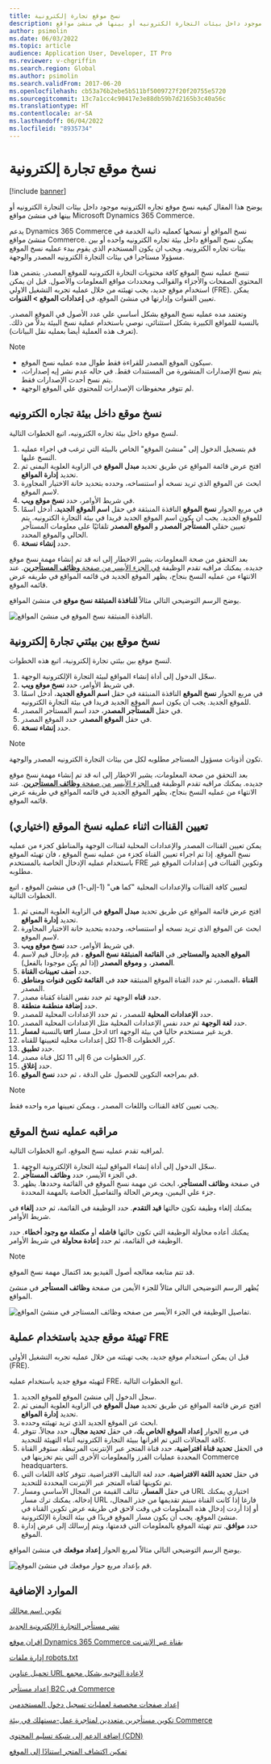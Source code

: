 ```yaml
---
title: نسخ موقع تجارة إلكترونية
description: يوضح هذا المقال كيفيه نسخ موقع تجاره الكترونيه موجود داخل بيئات التجارة الكترونيه أو بينها في منشئ مواقع Microsoft Dynamics 365 Commerce.
author: psimolin
ms.date: 06/03/2022
ms.topic: article
audience: Application User, Developer, IT Pro
ms.reviewer: v-chgriffin
ms.search.region: Global
ms.author: psimolin
ms.search.validFrom: 2017-06-20
ms.openlocfilehash: cb53a76b2ebe5b511bf5009727f20f20755e5720
ms.sourcegitcommit: 13c7a1cc4c90417e3e88db59b7d2165b3c40a56c
ms.translationtype: HT
ms.contentlocale: ar-SA
ms.lasthandoff: 06/04/2022
ms.locfileid: "8935734"
---
```

# <a name="copy-an-e-commerce-site"></a>نسخ موقع تجارة إلكترونية

[!include [banner](../includes/banner.md)]

يوضح هذا المقال كيفيه نسخ موقع تجاره الكترونيه موجود داخل بيئات التجارة الكترونيه أو بينها في منشئ مواقع Microsoft Dynamics 365 Commerce.

يدعم Dynamics 365 Commerce نسخ المواقع أو نسخها كعمليه ذاتية الخدمة في منشئ مواقع Commerce. يمكن نسخ المواقع داخل بيئة تجاره الكترونيه واحده أو بين بيئات تجاره الكترونيه. ويجب ان يكون المستخدم الذي يقوم ببدء عمليه نسخ الموقع مسؤولا مستاجرا في بيئات التجارة الكترونيه المصدر والوجهة.

تنسخ عمليه نسخ الموقع كافة محتويات التجارة الكترونيه للموقع المصدر. يتضمن هذا المحتوي الصفحات والأجزاء والقوالب ومحددات مواقع المعلومات والأصول. قبل ان يمكن استخدام موقع جديد، يجب تهيئته من خلال عمليه تجربه التشغيل الاولي (FRE). يمكن تعيين القنوات وإدارتها في منشئ الموقع، في **إعدادات الموقع \> القنوات**.

وتعتمد مده عمليه نسخ الموقع بشكل أساسي علي عدد الأصول في الموقع المصدر. بالنسبة للمواقع الكبيرة بشكل استثنائي، نوصي باستخدام عملية نسخ البيئة بدلاً من ذلك. (تعرف هذه العملية أيضا بعمليه نقل البيانات).

> [!NOTE]
> - سيكون الموقع المصدر للقراءة فقط طوال مده عمليه نسخ الموقع.
> - يتم نسخ الإصدارات المنشورة من المستندات فقط. في حاله عدم نشر إيه إصدارات، يتم نسخ أحدث الإصدارات فقط.
> - لم تتوفر محفوظات الإصدارات للمحتوي علي الموقع الوجهة.

## <a name="copy-a-site-within-an-e-commerce-environment"></a>نسخ موقع داخل بيئة تجاره الكترونيه

لنسخ موقع داخل بيئة تجاره الكترونيه، اتبع الخطوات التالية.

1. قم بتسجيل الدخول إلى "منشئ الموقع" الخاص بالبيئة التي ترغب في اجراء عمليه النسخ عليها.
1. افتح عرض قائمة المواقع عن طريق تحديد **مبدل الموقع** في الزاوية العلوية اليمنى ثم تحديد **إدارة المواقع**.
1. ابحث عن الموقع الذي تريد نسخه أو استنساخه، وحدده بتحديد خانة الاختيار المجاورة لاسم الموقع.
1. في شريط الأوامر، حدد **نسخ موقع ويب**.
1. في مربع الحوار **نسخ الموقع** النافذة المنبثقة في حقل **اسم الموقع الجديد**، أدخل اسمًا للموقع الجديد. يجب ان يكون اسم الموقع الجديد فريدا في بيئة التجارة الكترونيه. يتم تعيين حقلي **المستأجر المصدر** و **الموقع المصدر** تلقائيًا على معلومات المستأجر الحالي والموقع المحدد.
1. حدد **إنشاء نسخة**.

بعد التحقق من صحة المعلومات، يشير الاخطار إلى انه قد تم إنشاء مهمة نسخ موقع جديده. يمكنك مراقبه تقدم الوظيفة [في الجزء الأيسر من صفحة **وظائف المستأجرين**](#monitor-the-site-copy-operation). عند الانتهاء من عمليه النسخ بنجاح، يظهر الموقع الجديد في قائمه المواقع في طريقه عرض قائمه الموقع.

يوضح الرسم التوضيحي التالي مثالاً  **للنافذة المنبثقة نسخ موقع** في منشئ المواقع.

![النافذة المنبثقة نسخ الموقع في منشئ المواقع.](media/site-copy_1.png)

## <a name="copy-a-site-between-two-e-commerce-environments"></a>نسخ موقع بين بيئتي تجارة إلكترونية

لنسخ موقع بين بيئتي تجارة إلكترونية، اتبع هذه الخطوات.

1. سجّل الدخول إلى أداة إنشاء المواقع لبيئة التجارة الإلكترونية الوجهة.
1. في شريط الأوامر، حدد **نسخ موقع ويب**.
1. في مربع الحوار **نسخ الموقع** النافذة المنبثقة في حقل **اسم الموقع الجديد**، أدخل اسمًا للموقع الجديد. يجب ان يكون اسم الموقع الجديد فريدا في بيئة التجارة الكترونيه.
1. في حقل **المستأجر المصدر**، حدد اسم المستأجر المصدر.
1. في حقل **الموقع المصدر**، حدد الموقع المصدر.
1. حدد **إنشاء نسخة**.

> [!NOTE]
> تكون أذونات مسؤول المستاجر مطلوبه لكل من بيئات التجارة الكترونيه المصدر والوجهة.

بعد التحقق من صحة المعلومات، يشير الاخطار إلى انه قد تم إنشاء مهمة نسخ موقع جديده. يمكنك مراقبه تقدم الوظيفة [في الجزء الأيسر من صفحة **وظائف المستأجرين**](#monitor-the-site-copy-operation). عند الانتهاء من عمليه النسخ بنجاح، يظهر الموقع الجديد في قائمه المواقع في طريقه عرض قائمه الموقع.

## <a name="map-channels-during-the-site-copy-operation-optional"></a>تعيين القناات اثناء عمليه نسخ الموقع (اختياري)

يمكن تعيين القناات المصدر والإعدادات المحلية لقناات الوجهة والمناطق كجزء من عمليه نسخ الموقع. إذا تم اجراء تعيين القناة كجزء من عمليه نسخ الموقع ، فان تهيئه الموقع باستخدام عمليه الإدخال الخاصة بالمستخدم FRE وتكوين القناات في إعدادات الموقع غير مطلوبه. 

لتعيين كافة القناات والإعدادات المحلية "كما هي" (1-إلى-1) في منشئ الموقع ، اتبع الخطوات التالية.

1. افتح عرض قائمة المواقع عن طريق تحديد **مبدل الموقع** في الزاوية العلوية اليمنى ثم تحديد **إدارة المواقع**.
1. ابحث عن الموقع الذي تريد نسخه أو استنساخه، وحدده بتحديد خانة الاختيار المجاورة لاسم الموقع.
1. في شريط الأوامر، حدد **نسخ موقع ويب**.
1. في **القائمة المنبثقة نسخ الموقع** ، قم بإدخال قيم لاسم **‎الموقع الجديد والمستاجر**, **المصدر**، و **وموقع المصدر** (إذا لم يكن موجودا بالفعل).
1. حدد **أضف تعيينات القناة**.
1. في **القائمة تكوين قنوات ومناطق** ‎الموقع المنبثقة **حدد ‎القناة** ،المصدر، ثم حدد القناة المصدر.  
1. حدد **قناه** الوجهة ثم حدد نفس القناة كقناة مصدر. 
1. حدد **إضافة منطقىة منطقة**.
1. حدد **الإعدادات المحلية** للمصدر ، ثم حدد الإعدادات المحلية للمصدر.
1. حدد **لغة الوجهة** ثم حدد نفس الإعدادات المحلية مثل الإعدادات المحلية المصدر. 
1. بالنسبة **لمسار url** ادخل مسار url فريد غير مستخدم حاليا في بيئة الوجهة.
1. كرر الخطوات 8-11 لكل إعدادات محليه لتعيينها للقناه.
1. حدد **تطبيق**.
1. كرر الخطوات من 6 إلى 11 لكل قناة مصدر.
1. حدد **إغلاق**.
1. قم بمراجعه التكوين للحصول علي الدقة ، ثم حدد **نسخ الموقع**.

> [!NOTE]
> يجب تعيين كافة القناات واللغات المصدر ، ويمكن تعيينها مره واحده فقط.

## <a name="monitor-the-site-copy-operation"></a>مراقبه عمليه نسخ الموقع

لمراقبه تقدم عمليه نسخ الموقع، اتبع الخطوات التالية.

1. سجّل الدخول إلى أداة إنشاء المواقع لبيئة التجارة الإلكترونية الوجهة.
1. في الجزء الأيسر، حدد **وظائف المستأجر**.
1. في صفحة **وظائف المستأجر**، ابحث عن مهمة نسخ الموقع في القائمة وحددها. يظهر جزء علي اليمين، ويعرض الحالة والتفاصيل الخاصة بالمهمة المحددة.

يمكنك إلغاء وظيفة تكون حالتها **قيد التقدم**. حدد الوظيفة في القائمة، ثم حدد **إلغاء** في شريط الأوامر.

يمكنك أعاده محاولة الوظيفة التي تكون حالتها **فاشله** أو **مكتملة مع وجود أخطاء**. حدد الوظيفة في القائمة، ثم حدد **إعادة محاولة** في شريط الأوامر.

> [!NOTE]
> قد تتم متابعه معالجه أصول الفيديو بعد اكتمال مهمة نسخ الموقع.

يُظهر الرسم التوضيحي التالي مثالاً للجزء الأيمن من صفحة **وظائف المستأجر** في منشئ المواقع.

![تفاصيل الوظيفة في الجزء الأيسر من صفحه وظائف المستاجر في منشئ المواقع.](media/site-copy_2.png)

## <a name="initialize-a-new-site-by-using-the-fre-process"></a>تهيئة موقع جديد باستخدام عملية FRE

قبل ان يمكن استخدام موقع جديد، يجب تهيئته من خلال عمليه تجربه التشغيل الأولى (FRE).

لتهيئه موقع جديد باستخدام عمليه FRE، اتبع الخطوات التالية.

1. سجل الدخول إلى منشئ الموقع للموقع الجديد.
1. افتح عرض قائمة المواقع عن طريق تحديد **مبدل الموقع** في الزاوية العلوية اليمنى ثم تحديد **إدارة المواقع**.
1. ابحث عن الموقع الجديد الذي تريد تهيئته وحدده.
1. في مربع الحوار **إعداد الموقع الخاص بك**، في حقل **تحديد مجال**، حدد مجالاً. تتوفر كافة المجالات التي تم اقرانها ببيئة التجارة الكترونيه اثناء التهيئة للتحديد.
1. في الحقل **تحديد قناة افتراضية**، حدد قناة المتجر عبر الإنترنت المرتبطة. ستوفر القناة المحددة عمليات الفرز والمعلومات الأخرى التي يتم تخزينها في Commerce headquarters.
1. في حقل **تحديد اللغة الافتراضية**، حدد لغة التاليف الافتراضية. تتوفر كافة اللغات التي تم تكوينها لقناه المتجر عبر الإنترنت المحددة للتحديد.
1. في حقل **المسار**، تتالف القيمة من المجال الأساسي ومسار URL اختياري يمكنك إدخاله. يمكنك ترك مسار URL فارغا إذا كانت القناة سيتم تقديمها من جذر المجال، أو إذا أردت إدخال هذه المعلومات في وقت لاحق في طريقه عرض تكوين القناة في منشئ الموقع. يجب أن يكون مسار الموقع فريدًا في بيئة التجارة الإلكترونية.
1. حدد **موافق**. تتم تهيئة الموقع بالمعلومات التي قدمتها، ويتم إرسالك إلى عرض إدارة الموقع.

يوضح الرسم التوضيحي التالي مثالاً لمربع الحوار **إعداد موقعك** في منشئ المواقع.

![قم بإعداد مربع حوار موقعك في منشئ الموقع.](media/site-copy_3.png)

## <a name="additional-resources"></a>الموارد الإضافية

[تكوين اسم مجالك](configure-your-domain-name.md)

[نشر مستأجر التجارة الإلكترونية الجديد](deploy-ecommerce-site.md)

[إقران موقع Dynamics 365 Commerce بقناة عبر الإنترنت](associate-site-online-store.md)

[إدارة ملفات robots.txt](manage-robots-txt-files.md)

[تحميل عناوين URL لإعادة التوجيه‬ بشكل مجمع](upload-bulk-redirects.md)

[إعداد مستأجر B2C في Commerce](set-up-b2c-tenant.md)

[إعداد صفحات مخصصة لعمليات تسجيل دخول المستخدمين](custom-pages-user-logins.md)

[تكوين مستأجرين متعددين لمتاجرة عمل-مستهلك في بيئة Commerce](configure-multi-b2c-tenants.md)

[إضافة الدعم إلى شبكة تسليم المحتوى (CDN)](add-cdn-support.md)

[تمكين اكتشاف المتجر استنادًا إلى الموقع](enable-store-detection.md)
